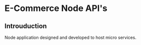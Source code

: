 # E-Commerce Node API's
<h2>Introuduction </h2>
Node application designed and developed to host micro services.